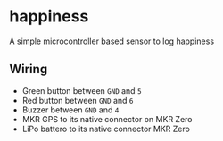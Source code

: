 # happiness

A simple microcontroller based sensor to log happiness

## Wiring

* Green button between `GND` and `5`
* Red button between `GND` and `6`
* Buzzer between `GND` and `4`
* MKR GPS to its native connector on MKR Zero
* LiPo battero to its native connector MKR Zero
